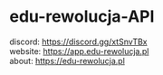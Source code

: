 # edu-rewolucja-API

discord: https://discord.gg/xtSnvTBx
<br>
website: https://app.edu-rewolucja.pl
<br>
about: https://edu-rewolucja.pl
